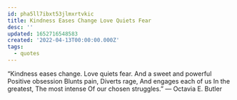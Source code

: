 ```yaml
---
id: pha5ll7ibxt53jlmxrtvkic
title: Kindness Eases Change Love Quiets Fear
desc: ''
updated: 1652716548583
created: '2022-04-13T00:00:00.000Z'
tags:
  - quotes
---
```


“Kindness eases change. Love quiets fear. And a sweet and powerful Positive obsession Blunts pain, Diverts rage, And engages each of us In the greatest, The most intense Of our chosen struggles.”  ― Octavia E. Butler
